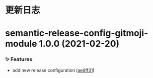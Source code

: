# 更新日志

# semantic-release-config-gitmoji-module 1.0.0 (2021-02-20)


### ✨ Features

* add new release configuration ([ae6ff31](https://github.com/arvinxx/gitmoji-commit-workflow/commit/ae6ff31))
